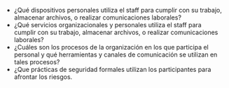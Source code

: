 - ¿Qué dispositivos personales utiliza el staff para cumplir con su trabajo, almacenar archivos, o realizar comunicaciones laborales?
- ¿Qué servicios organizacionales y personales utiliza el staff para cumplir con su trabajo, almacenar archivos, o realizar comunicaciones laborales?
- ¿Cuáles son los procesos de la organización en los que participa el personal y qué herramientas y canales de comunicación se utilizan en tales procesos?
- ¿Que prácticas de seguridad formales utilizan los participantes para afrontar los riesgos.

